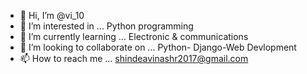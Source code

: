 - 👋 Hi, I’m @vi_10
- 👀 I’m interested in ... Python programming
- 🌱 I’m currently learning ... Electronic & communications
- 💞️ I’m looking to collaborate on ... Python- Django-Web Devlopment
- 📫 How to reach me ... shindeavinashr2017@gmail.com

<!---
@vi_10 is a ✨ special ✨ repository because its `README.md` (this file) appears on your GitHub profile.
You can click the Preview link to take a look at your changes.
--->
